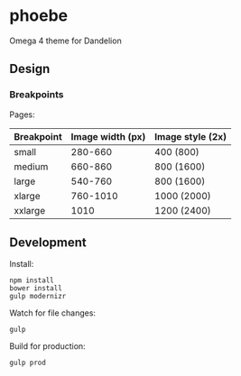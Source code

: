 # phoebe

Omega 4 theme for Dandelion



## Design

### Breakpoints

Pages:

Breakpoint | Image width (px) | Image style (2x)
---------- | ---------------- | ----------------
small      | 280-660          | 400 (800)
medium     | 660-860          | 800 (1600)
large      | 540-760          | 800 (1600)
xlarge     | 760-1010         | 1000 (2000)
xxlarge    | 1010             | 1200 (2400)



## Development

Install:

```
npm install
bower install
gulp modernizr
```

Watch for file changes:

```
gulp
```

Build for production:

```
gulp prod
```
